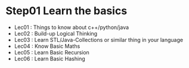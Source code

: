 # Step01 Learn the basics
- Lec01 : Things to know about c++/python/java
- Lec02 : Build-up Logical Thinking
- Lec03 : Learn STL/Java-Collections or similar thing in your language
- Lec04 : Know Basic Maths
- Lec05 : Learn Basic Recursion
- Lec06 : Learn Basic Hashing
